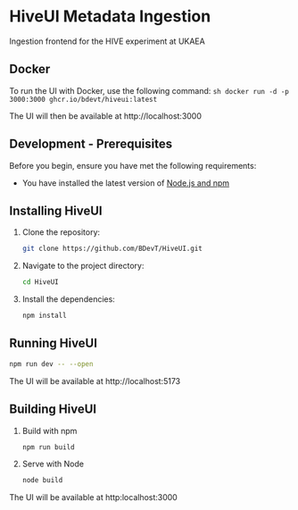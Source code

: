 # HiveUI Metadata Ingestion

Ingestion frontend for the HIVE experiment at UKAEA

## Docker

To run the UI with Docker, use the following command:
    ```sh
    docker run -d -p 3000:3000 ghcr.io/bdevt/hiveui:latest
    ```

The UI will then be available at http://localhost:3000

## Development - Prerequisites

Before you begin, ensure you have met the following requirements:

* You have installed the latest version of [Node.js and npm](https://nodejs.org/en/download/)

## Installing HiveUI

1. Clone the repository:
    ```sh
    git clone https://github.com/BDevT/HiveUI.git
    ```

2. Navigate to the project directory:
    ```sh
    cd HiveUI
    ```

3. Install the dependencies:
    ```sh
    npm install
    ```

## Running HiveUI

```sh
npm run dev -- --open
```

The UI will be available at http://localhost:5173

## Building HiveUI

1. Build with npm
    ```sh
    npm run build
    ```
2. Serve with Node
    ```sh
    node build
    ```
The UI will be available at http:localhost:3000